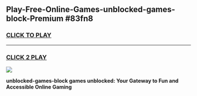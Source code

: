 
## Play-Free-Online-Games-unblocked-games-block-Premium #83fn8
<h3>
<a href="https://premium.freeplayer.one?title=unblocked-games-block&ref=8M">CLICK TO PLAY</a></h3>
<hr>

<h3>
<a href="https://premium.freeplayer.one?title=unblocked-games-block&ref=8M">CLICK 2 PLAY</a>
  
</h3>

<a href="https://premium.freeplayer.one?title=unblocked-games-block&ref=8M"><img src="https://clearcache.store/games.png"></a>


**unblocked-games-block games unblocked: Your Gateway to Fun and Accessible Online Gaming**
